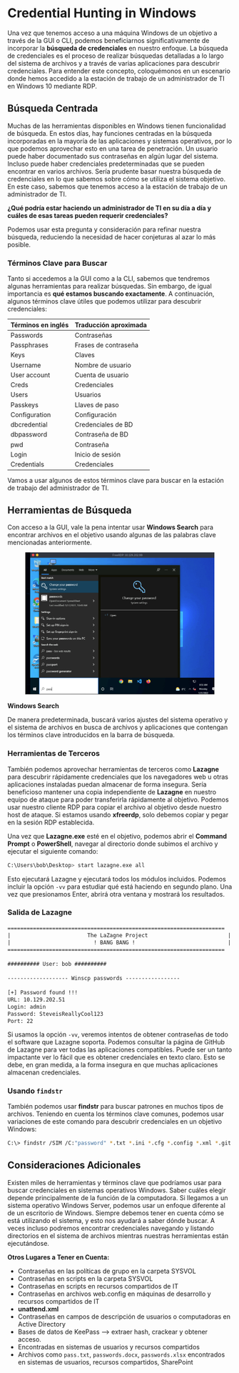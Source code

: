 # Credential Hunting in Windows

Una vez que tenemos acceso a una máquina Windows de un objetivo a través de la GUI o CLI, podemos beneficiarnos significativamente de incorporar la **búsqueda de credenciales** en nuestro enfoque. La búsqueda de credenciales es el proceso de realizar búsquedas detalladas a lo largo del sistema de archivos y a través de varias aplicaciones para descubrir credenciales. Para entender este concepto, coloquémonos en un escenario donde hemos accedido a la estación de trabajo de un administrador de TI en Windows 10 mediante RDP.

## **Búsqueda Centrada**

Muchas de las herramientas disponibles en Windows tienen funcionalidad de búsqueda. En estos días, hay funciones centradas en la búsqueda incorporadas en la mayoría de las aplicaciones y sistemas operativos, por lo que podemos aprovechar esto en una tarea de penetración. Un usuario puede haber documentado sus contraseñas en algún lugar del sistema. Incluso puede haber credenciales predeterminadas que se pueden encontrar en varios archivos. Sería prudente basar nuestra búsqueda de credenciales en lo que sabemos sobre cómo se utiliza el sistema objetivo. En este caso, sabemos que tenemos acceso a la estación de trabajo de un administrador de TI.

**¿Qué podría estar haciendo un administrador de TI en su día a día y cuáles de esas tareas pueden requerir credenciales?**

Podemos usar esta pregunta y consideración para refinar nuestra búsqueda, reduciendo la necesidad de hacer conjeturas al azar lo más posible.

### **Términos Clave para Buscar**

Tanto si accedemos a la GUI como a la CLI, sabemos que tendremos algunas herramientas para realizar búsquedas. Sin embargo, de igual importancia es **qué estamos buscando exactamente**. A continuación, algunos términos clave útiles que podemos utilizar para descubrir credenciales:

| Términos en inglés | Traducción aproximada |
| ------------------ | --------------------- |
| Passwords          | Contraseñas           |
| Passphrases        | Frases de contraseña  |
| Keys               | Claves                |
| Username           | Nombre de usuario     |
| User account       | Cuenta de usuario     |
| Creds              | Credenciales          |
| Users              | Usuarios              |
| Passkeys           | Llaves de paso        |
| Configuration      | Configuración         |
| dbcredential       | Credenciales de BD    |
| dbpassword         | Contraseña de BD      |
| pwd                | Contraseña            |
| Login              | Inicio de sesión      |
| Credentials        | Credenciales          |

Vamos a usar algunos de estos términos clave para buscar en la estación de trabajo del administrador de TI.

## **Herramientas de Búsqueda**

Con acceso a la GUI, vale la pena intentar usar **Windows Search** para encontrar archivos en el objetivo usando algunas de las palabras clave mencionadas anteriormente.

<figure><img src="../../.gitbook/assets/WindowsSearch.webp" alt=""><figcaption></figcaption></figure>

**Windows Search**

De manera predeterminada, buscará varios ajustes del sistema operativo y el sistema de archivos en busca de archivos y aplicaciones que contengan los términos clave introducidos en la barra de búsqueda.

### **Herramientas de Terceros**

También podemos aprovechar herramientas de terceros como **Lazagne** para descubrir rápidamente credenciales que los navegadores web u otras aplicaciones instaladas puedan almacenar de forma insegura. Sería beneficioso mantener una copia independiente de **Lazagne** en nuestro equipo de ataque para poder transferirla rápidamente al objetivo. Podemos usar nuestro cliente RDP para copiar el archivo al objetivo desde nuestro host de ataque. Si estamos usando **xfreerdp**, solo debemos copiar y pegar en la sesión RDP establecida.

Una vez que **Lazagne.exe** esté en el objetivo, podemos abrir el **Command Prompt** o **PowerShell**, navegar al directorio donde subimos el archivo y ejecutar el siguiente comando:

```bash
C:\Users\bob\Desktop> start lazagne.exe all
```

Esto ejecutará Lazagne y ejecutará todos los módulos incluidos. Podemos incluir la opción `-vv` para estudiar qué está haciendo en segundo plano. Una vez que presionamos Enter, abrirá otra ventana y mostrará los resultados.

### **Salida de Lazagne**

```plaintext
====================================================================
|                        The LaZagne Project                         |
|                          ! BANG BANG !                             |
====================================================================

########## User: bob ##########

------------------- Winscp passwords -----------------

[+] Password found !!!
URL: 10.129.202.51
Login: admin
Password: SteveisReallyCool123
Port: 22
```

Si usamos la opción `-vv`, veremos intentos de obtener contraseñas de todo el software que Lazagne soporta. Podemos consultar la página de GitHub de Lazagne para ver todas las aplicaciones compatibles. Puede ser un tanto impactante ver lo fácil que es obtener credenciales en texto claro. Esto se debe, en gran medida, a la forma insegura en que muchas aplicaciones almacenan credenciales.

### **Usando `findstr`**

También podemos usar **findstr** para buscar patrones en muchos tipos de archivos. Teniendo en cuenta los términos clave comunes, podemos usar variaciones de este comando para descubrir credenciales en un objetivo Windows:

```bash
C:\> findstr /SIM /C:"password" *.txt *.ini *.cfg *.config *.xml *.git *.ps1 *.yml
```

## **Consideraciones Adicionales**

Existen miles de herramientas y términos clave que podríamos usar para buscar credenciales en sistemas operativos Windows. Saber cuáles elegir depende principalmente de la función de la computadora. Si llegamos a un sistema operativo Windows Server, podemos usar un enfoque diferente al de un escritorio de Windows. Siempre debemos tener en cuenta cómo se está utilizando el sistema, y esto nos ayudará a saber dónde buscar. A veces incluso podremos encontrar credenciales navegando y listando directorios en el sistema de archivos mientras nuestras herramientas están ejecutándose.

**Otros Lugares a Tener en Cuenta:**

* Contraseñas en las políticas de grupo en la carpeta SYSVOL
* Contraseñas en scripts en la carpeta SYSVOL
* Contraseñas en scripts en recursos compartidos de IT
* Contraseñas en archivos web.config en máquinas de desarrollo y recursos compartidos de IT
* **unattend.xml**
* Contraseñas en campos de descripción de usuarios o computadoras en Active Directory
* Bases de datos de KeePass --> extraer hash, crackear y obtener acceso.
* Encontradas en sistemas de usuarios y recursos compartidos
* Archivos como `pass.txt`, `passwords.docx`, `passwords.xlsx` encontrados en sistemas de usuarios, recursos compartidos, SharePoint
